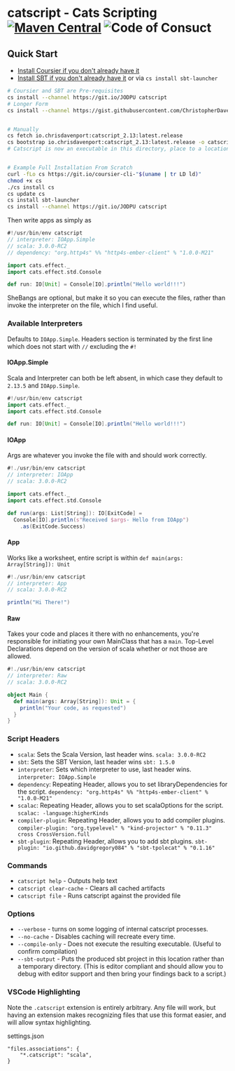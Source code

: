 # catscript - Cats Scripting [![Maven Central](https://maven-badges.herokuapp.com/maven-central/io.chrisdavenport/catscript_2.12/badge.svg)](https://maven-badges.herokuapp.com/maven-central/io.chrisdavenport/catscript_2.12) ![Code of Consuct](https://img.shields.io/badge/Code%20of%20Conduct-Scala-blue.svg)



## Quick Start

- [Install Coursier if you don't already have it](https://get-coursier.io/docs/cli-installation.html#native-launcher)
- [Install SBT if you don't already have it](https://www.scala-sbt.org/release/docs/Installing-sbt-on-Mac.html) or via `cs install sbt-launcher`

```sh
# Coursier and SBT are Pre-requisites
cs install --channel https://git.io/JODPU catscript
# Longer Form 
cs install --channel https://gist.githubusercontent.com/ChristopherDavenport/82b779ed43f779d7db05d4382677bec5/raw/catscript.json catscript


# Manually
cs fetch io.chrisdavenport:catscript_2.13:latest.release
cs bootstrap io.chrisdavenport:catscript_2.13:latest.release -o catscript
# Catscript is now an executable in this directory, place to a location on $PATH


# Example Full Installation From Scratch
curl -fLo cs https://git.io/coursier-cli-"$(uname | tr LD ld)"
chmod +x cs
./cs install cs
cs update cs
cs install sbt-launcher
cs install --channel https://git.io/JODPU catscript
```

Then write apps as simply as

```scala
#!/usr/bin/env catscript
// interpreter: IOApp.Simple
// scala: 3.0.0-RC2
// dependency: "org.http4s" %% "http4s-ember-client" % "1.0.0-M21"

import cats.effect._
import cats.effect.std.Console

def run: IO[Unit] = Console[IO].println("Hello world!!!")
```

SheBangs are optional, but make it so you can execute the files, rather than invoke
the interpreter on the file, which I find useful.

### Available Interpreters

Defaults to `IOApp.Simple`. Headers section is terminated by the first line which does not start with `//` excluding the `#!`
#### IOApp.Simple

Scala and Interpreter can both be left absent, in which case they default to
`2.13.5` and `IOApp.Simple`.

```scala
#!/usr/bin/env catscript
import cats.effect._
import cats.effect.std.Console

def run: IO[Unit] = Console[IO].println("Hello world!!!")
```

#### IOApp

Args are whatever you invoke the file with and should work correctly.

```scala
#!./usr/bin/env catscript
// interpreter: IOApp
// scala: 3.0.0-RC2

import cats.effect._
import cats.effect.std.Console

def run(args: List[String]): IO[ExitCode] = 
  Console[IO].println(s"Received $args- Hello from IOApp")
    .as(ExitCode.Success)
```

#### App

Works like a worksheet, entire script is within `def main(args: Array[String]): Unit`

```scala
#!./usr/bin/env catscript
// interpreter: App
// scala: 3.0.0-RC2

println("Hi There!")
```

#### Raw

Takes your code and places it there with no enhancements, you're responsible
for initiating your own MainClass that has a `main`. Top-Level Declarations
depend on the version of scala whether or not those are allowed.

```scala
#!./usr/bin/env catscript
// interpreter: Raw
// scala: 3.0.0-RC2

object Main {
  def main(args: Array[String]): Unit = {
    println("Your code, as requested")
  }
}
```

### Script Headers

- `scala`: Sets the Scala Version, last header wins. `scala: 3.0.0-RC2`
- `sbt`: Sets the SBT Version, last header wins `sbt: 1.5.0`
- `interpreter`: Sets which interpreter to use, last header wins. `interpreter: IOApp.Simple`
- `dependency`: Repeating Header, allows you to set libraryDependencies for the script. `dependency: "org.http4s" %% "http4s-ember-client" % "1.0.0-M21"`
- `scalac`: Repeating Header, allows you to set scalaOptions for the script. `scalac: -language:higherKinds`
- `compiler-plugin`: Repeating Header, allows you to add compiler plugins. `compiler-plugin: "org.typelevel" % "kind-projector" % "0.11.3" cross CrossVersion.full`
- `sbt-plugin`: Repeating Header, allows you to add sbt plugins. `sbt-plugin: "io.github.davidgregory084" % "sbt-tpolecat" % "0.1.16"`

### Commands

- `catscript help` - Outputs help text
- `catscript clear-cache` - Clears all cached artifacts
- `catscript file` - Runs catscript against the provided file

### Options 

- `--verbose` - turns on some logging of internal catscript processes.
- `--no-cache` - Disables caching will recreate every time.
- `--compile-only` - Does not execute the resulting executable. (Useful to confirm compilation)
- `--sbt-output` - Puts the produced sbt project in this location rather than a temporary directory. (This is editor compliant and should allow you to debug with editor support and then bring your findings back to a script.)

### VSCode Highlighting

Note the `.catscript` extension is entirely arbitrary. Any file will work, but having an extension
makes recognizing files that use this format easier, and will allow syntax highlighting.

settings.json
```
"files.associations": {
    "*.catscript": "scala",
}
```
